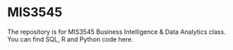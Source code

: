 # MIS3545
The repository is for MIS3545 Business Intelligence &amp; Data Analytics class. You can find SQL, R and Python code here.
